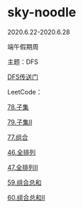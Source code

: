 # sky-noodle
2020.6.22-2020.6.28

端午假期周

主题：DFS

[DFS传送门](https://github.com/sky-noodle/CodeGreenBook/edit/master/dfs/README.md)

LeetCode：

[78.子集](https://github.com/sky-noodle/CodeGreenBook/blob/master/leetcode/leetcode78_%E5%AD%90%E9%9B%86.md)

[79.子集II](https://github.com/sky-noodle/CodeGreenBook/blob/master/leetcode/leetcode79_%E5%AD%90%E9%9B%86II.md)

[77.组合](https://github.com/sky-noodle/CodeGreenBook/blob/master/leetcode/leetcode77_%E7%BB%84%E5%90%88.md)

[46.全排列](https://github.com/sky-noodle/CodeGreenBook/blob/master/leetcode/leetcode46_%E5%85%A8%E6%8E%92%E5%88%97.md)

[47.全排列II](https://github.com/sky-noodle/CodeGreenBook/blob/master/leetcode/leetcode47_%E5%85%A8%E6%8E%92%E5%88%97II.md)

[59.组合总和](https://github.com/sky-noodle/CodeGreenBook/blob/master/leetcode/leetcode59_%E7%BB%84%E5%90%88%E6%80%BB%E5%92%8C.md)

[60.组合总和II](https://github.com/sky-noodle/CodeGreenBook/blob/master/leetcode/leetcode60_%E7%BB%84%E5%90%88%E6%80%BB%E5%92%8CII.md)

